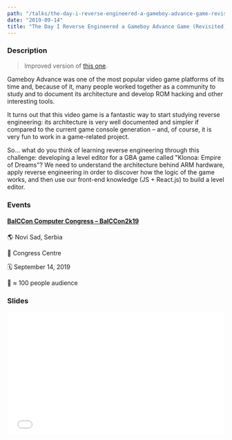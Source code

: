 ```yaml
---
path: "/talks/the-day-i-reverse-engineered-a-gameboy-advance-game-revisited"
date: "2019-09-14"
title: "The Day I Reverse Engineered a Gameboy Advance Game (Revisited)"
---
```


### Description

> Improved version of [this one](/talks/the-day-i-reverse-engineered-a-gameboy-advance-game).

Gameboy Advance was one of the most popular video game platforms of its time and, because of it, many people worked together as a community to study and to document its architecture and develop ROM hacking and other interesting tools.

It turns out that this video game is a fantastic way to start studying reverse engineering: its architecture is very well documented and simpler if compared to the current game console generation – and, of course, it is very fun to work in a game-related project.

So... what do you think of learning reverse engineering through this challenge: developing a level editor for a GBA game called "Klonoa: Empire of Dreams"?
We need to understand the architecture behind ARM hardware, apply reverse engineering in order to discover how the logic of the game works, and then use our front-end knowledge (JS + React.js) to build a level editor.

### Events

#### [BalCCon Computer Congress – BalCCon2k19](https://2k19.balccon.org)

🌎 Novi Sad, Serbia

📍 Congress Centre

🗓️ September 14, 2019

👥 ≈ 100 people audience

### Slides

<div style="left: 0; width: 100%; height: 0; position: relative; padding-bottom: 56.1972%;"><iframe src="//speakerdeck.com/player/da8074dc970c40bc92434f14b2770459" style="border: 0; top: 0; left: 0; width: 100%; height: 100%; position: absolute;" allowfullscreen scrolling="no" allow="encrypted-media"></iframe></div>
